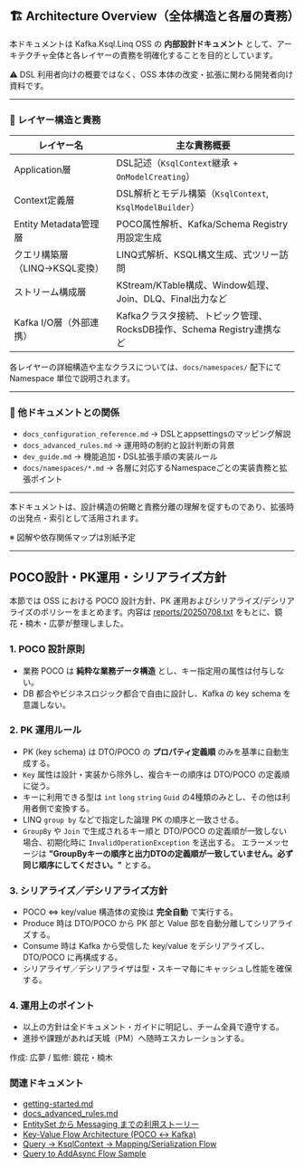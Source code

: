 ## 🏗️ Architecture Overview（全体構造と各層の責務）

本ドキュメントは Kafka.Ksql.Linq OSS の **内部設計ドキュメント** として、アーキテクチャ全体と各レイヤーの責務を明確化することを目的としています。

⚠️ DSL 利用者向けの概要ではなく、OSS 本体の改変・拡張に関わる開発者向け資料です。

---

### 🧱 レイヤー構造と責務

| レイヤー名                       | 主な責務概要                                                                 |
|----------------------------------|------------------------------------------------------------------------------|
| Application層                   | DSL記述（`KsqlContext`継承 + `OnModelCreating`）                             |
| Context定義層                   | DSL解析とモデル構築（`KsqlContext`, `KsqlModelBuilder`）                    |
| Entity Metadata管理層           | POCO属性解析、Kafka/Schema Registry 用設定生成                              |
| クエリ構築層（LINQ→KSQL変換）   | LINQ式解析、KSQL構文生成、式ツリー訪問                                     |
| ストリーム構成層               | KStream/KTable構成、Window処理、Join、DLQ、Final出力など                    |
| Kafka I/O層（外部連携）         | Kafkaクラスタ接続、トピック管理、RocksDB操作、Schema Registry連携など     |

各レイヤーの詳細構造や主なクラスについては、`docs/namespaces/` 配下にて Namespace 単位で説明されます。

---

### 🔁 他ドキュメントとの関係

- `docs_configuration_reference.md` → DSLとappsettingsのマッピング解説
- `docs_advanced_rules.md` → 運用時の制約と設計判断の背景
- `dev_guide.md` → 機能追加・DSL拡張手順の実装ルール
- `docs/namespaces/*.md` → 各層に対応するNamespaceごとの実装責務と拡張ポイント

---

本ドキュメントは、設計構造の俯瞰と責務分離の理解を促すものであり、拡張時の出発点・索引として活用されます。

※ 図解や依存関係マップは別紙予定

---

## POCO設計・PK運用・シリアライズ方針

本節では OSS における POCO 設計方針、PK 運用およびシリアライズ/デシリアライズのポリシーをまとめます。内容は [reports/20250708.txt](../reports/20250708.txt) をもとに、鏡花・楠木・広夢が整理しました。

### 1. POCO 設計原則
- 業務 POCO は **純粋な業務データ構造** とし、キー指定用の属性は付与しない。
- DB 都合やビジネスロジック都合で自由に設計し、Kafka の key schema を意識しない。

### 2. PK 運用ルール
- PK (key schema) は DTO/POCO の **プロパティ定義順** のみを基準に自動生成する。
- `Key` 属性は設計・実装から除外し、複合キーの順序は DTO/POCO の定義順に従う。
- キーに利用できる型は `int` `long` `string` `Guid` の4種類のみとし、その他は利用者側で変換する。
- LINQ `group by` などで指定した論理 PK の順序と一致させる。
- `GroupBy` や `Join` で生成されるキー順と DTO/POCO の定義順が一致しない場合、初期化時に `InvalidOperationException` を送出する。
  エラーメッセージは **"GroupByキーの順序と出力DTOの定義順が一致していません。必ず同じ順序にしてください。"** とする。

### 3. シリアライズ／デシリアライズ方針
- POCO ⇔ key/value 構造体の変換は **完全自動** で実行する。
- Produce 時は DTO/POCO から PK 部と Value 部を自動分離してシリアライズする。
- Consume 時は Kafka から受信した key/value をデシリアライズし、 DTO/POCO に再構成する。
- シリアライザ／デシリアライザは型・スキーマ毎にキャッシュし性能を確保する。

### 4. 運用上のポイント
- 以上の方針は全ドキュメント・ガイドに明記し、チーム全員で遵守する。
- 進捗や課題があれば天城（PM）へ随時エスカレーションする。

作成: 広夢 / 監修: 鏡花・楠木

### 関連ドキュメント
- [getting-started.md](./getting-started.md)
- [docs_advanced_rules.md](./docs_advanced_rules.md)
- [EntitySet から Messaging までの利用ストーリー](./architecture/entityset_to_messaging_story.md)
- [Key-Value Flow Architecture (POCO ↔ Kafka)](./architecture/key_value_flow.md)
- [Query -> KsqlContext -> Mapping/Serialization Flow](./architecture/query_ksql_mapping_flow.md)
- [Query to AddAsync Flow Sample](./architecture/query_to_addasync_sample.md)

